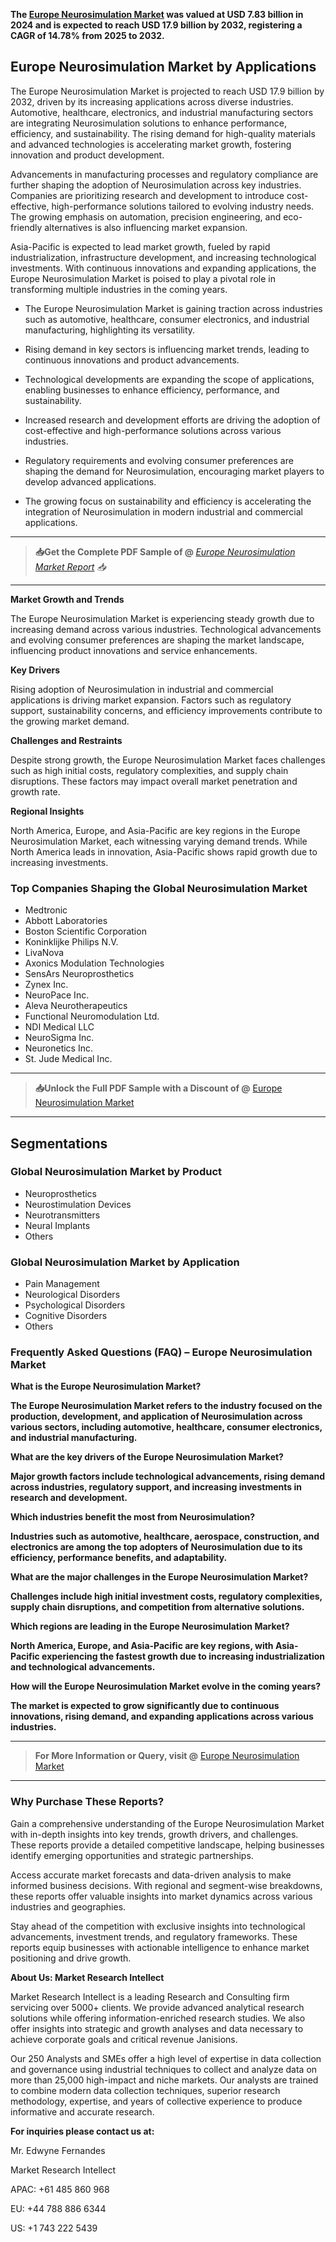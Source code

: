 <p><strong>The <a href="https://www.marketresearchintellect.com/download-sample/?rid=231550&amp;utm_source=Pulse-April-Europe&amp;utm_medium=852">Europe Neurosimulation Market</a> was valued at USD 7.83 billion in 2024 and is expected to reach USD 17.9 billion by 2032, registering a CAGR of 14.78% from 2025 to 2032.</strong></p><h2>Europe Neurosimulation Market by Applications&nbsp;</h2><p><p>The Europe Neurosimulation Market is projected to reach USD 17.9 billion by 2032, driven by its increasing applications across diverse industries. Automotive, healthcare, electronics, and industrial manufacturing sectors are integrating Neurosimulation solutions to enhance performance, efficiency, and sustainability. The rising demand for high-quality materials and advanced technologies is accelerating market growth, fostering innovation and product development.</p><p>Advancements in manufacturing processes and regulatory compliance are further shaping the adoption of Neurosimulation across key industries. Companies are prioritizing research and development to introduce cost-effective, high-performance solutions tailored to evolving industry needs. The growing emphasis on automation, precision engineering, and eco-friendly alternatives is also influencing market expansion.</p><p>Asia-Pacific is expected to lead market growth, fueled by rapid industrialization, infrastructure development, and increasing technological investments. With continuous innovations and expanding applications, the Europe Neurosimulation Market is poised to play a pivotal role in transforming multiple industries in the coming years.</p></p><ul><li><p>The Europe Neurosimulation Market is gaining traction across industries such as automotive, healthcare, consumer electronics, and industrial manufacturing, highlighting its versatility.</p></li><li><p>Rising demand in key sectors is influencing market trends, leading to continuous innovations and product advancements.</p></li><li><p>Technological developments are expanding the scope of applications, enabling businesses to enhance efficiency, performance, and sustainability.</p></li><li><p>Increased research and development efforts are driving the adoption of cost-effective and high-performance solutions across various industries.</p></li><li><p>Regulatory requirements and evolving consumer preferences are shaping the demand for Neurosimulation, encouraging market players to develop advanced applications.</p></li><li><p>The growing focus on sustainability and efficiency is accelerating the integration of Neurosimulation in modern industrial and commercial applications.</p></li></ul><hr /><blockquote><p><strong><span class="font-[700]">📥Get the Complete PDF Sample of @ </span></strong><em><span class="font-[700]"><a href="https://www.marketresearchintellect.com/download-sample/?rid=231550&amp;utm_source=Pulse-April-Europe&amp;utm_medium=852" target="_blank" data-tracking-control-name="article-ssr-frontend-pulse_little-text-block" data-tracking-will-navigate="" data-test-link="">Europe Neurosimulation Market Report</a>&nbsp;📥</span></em></p></blockquote><hr /><p class="" data-start="77" data-end="360"><strong data-start="77" data-end="105">Market Growth and Trends</strong></p><p class="" data-start="77" data-end="360">The Europe Neurosimulation Market is experiencing steady growth due to increasing demand across various industries. Technological advancements and evolving consumer preferences are shaping the market landscape, influencing product innovations and service enhancements.</p><p class="" data-start="362" data-end="606"><strong data-start="362" data-end="377">Key Drivers</strong></p><p class="" data-start="362" data-end="606">Rising adoption of Neurosimulation in industrial and commercial applications is driving market expansion. Factors such as regulatory support, sustainability concerns, and efficiency improvements contribute to the growing market demand.</p><p class="" data-start="608" data-end="849"><strong data-start="608" data-end="637">Challenges and Restraints</strong></p><p class="" data-start="608" data-end="849">Despite strong growth, the Europe Neurosimulation Market faces challenges such as high initial costs, regulatory complexities, and supply chain disruptions. These factors may impact overall market penetration and growth rate.</p><p class="" data-start="851" data-end="1095"><strong data-start="851" data-end="872">Regional Insights</strong></p><p class="" data-start="851" data-end="1095">North America, Europe, and Asia-Pacific are key regions in the Europe Neurosimulation Market, each witnessing varying demand trends. While North America leads in innovation, Asia-Pacific shows rapid growth due to increasing investments.</p><p><h3>Top Companies Shaping the Global Neurosimulation Market </h3><ul><li>Medtronic</li><li>Abbott Laboratories</li><li>Boston Scientific Corporation</li><li>Koninklijke Philips N.V.</li><li>LivaNova</li><li>Axonics Modulation Technologies</li><li>SensArs Neuroprosthetics</li><li>Zynex Inc.</li><li>NeuroPace Inc.</li><li>Aleva Neurotherapeutics</li><li>Functional Neuromodulation Ltd.</li><li>NDI Medical LLC</li><li>NeuroSigma Inc.</li><li>Neuronetics Inc.</li><li>St. Jude Medical Inc.</li></ul></p><hr /><blockquote><p><strong>📥Unlock the Full PDF Sample with a Discount of @</strong> <a href="https://www.marketresearchintellect.com/ask-for-discount/?rid=231550&amp;utm_source=Pulse-April-Europe&amp;utm_medium=852">Europe Neurosimulation Market</a></p></blockquote><hr /><p><h2>Segmentations</h2><h3>Global Neurosimulation Market by Product</h3><ul><li>Neuroprosthetics</li><li>Neurostimulation Devices</li><li>Neurotransmitters</li><li>Neural Implants</li><li>Others</li></ul><h3>Global Neurosimulation Market by Application</h3><ul><li>Pain Management</li><li>Neurological Disorders</li><li>Psychological Disorders</li><li>Cognitive Disorders</li><li>Others</li></ul></p><h3><strong>Frequently Asked Questions (FAQ) &ndash; Europe Neurosimulation Market</strong></h3><p><strong>What is the Europe Neurosimulation Market?</strong></p><p><strong>The Europe Neurosimulation Market refers to the industry focused on the production, development, and application of Neurosimulation across various sectors, including automotive, healthcare, consumer electronics, and industrial manufacturing.</strong></p><p><strong>What are the key drivers of the Europe Neurosimulation Market?</strong></p><p><strong>Major growth factors include technological advancements, rising demand across industries, regulatory support, and increasing investments in research and development.</strong></p><p><strong>Which industries benefit the most from Neurosimulation?</strong></p><p><strong>Industries such as automotive, healthcare, aerospace, construction, and electronics are among the top adopters of Neurosimulation due to its efficiency, performance benefits, and adaptability.</strong></p><p><strong>What are the major challenges in the Europe Neurosimulation Market?</strong></p><p><strong>Challenges include high initial investment costs, regulatory complexities, supply chain disruptions, and competition from alternative solutions.</strong></p><p><strong>Which regions are leading in the Europe Neurosimulation Market?</strong></p><p><strong>North America, Europe, and Asia-Pacific are key regions, with Asia-Pacific experiencing the fastest growth due to increasing industrialization and technological advancements.</strong></p><p><strong>How will the Europe Neurosimulation Market evolve in the coming years?</strong></p><p><strong>The market is expected to grow significantly due to continuous innovations, rising demand, and expanding applications across various industries.</strong></p><hr /><blockquote><p><span class="font-[700]"><strong>For More Information or Query, visit&nbsp;@</strong>&nbsp;</span><span class="font-[700]"><a href="https://www.marketresearchintellect.com/product/global-neurosimulation-market-size-and-forecast/?utm_source=Linkedin&utm_medium=852" target="_blank" data-tracking-control-name="article-ssr-frontend-pulse_little-text-block" data-tracking-will-navigate="" data-test-link="">Europe Neurosimulation Market</a></span></p></blockquote><hr /><h3><strong data-start="0" data-end="31">Why Purchase These Reports?</strong></h3><p class="" data-start="35" data-end="297">Gain a comprehensive understanding of the Europe Neurosimulation Market with in-depth insights into key trends, growth drivers, and challenges. These reports provide a detailed competitive landscape, helping businesses identify emerging opportunities and strategic partnerships.</p><p class="" data-start="299" data-end="540">Access accurate market forecasts and data-driven analysis to make informed business decisions. With regional and segment-wise breakdowns, these reports offer valuable insights into market dynamics across various industries and geographies.</p><p class="" data-start="542" data-end="784">Stay ahead of the competition with exclusive insights into technological advancements, investment trends, and regulatory frameworks. These reports equip businesses with actionable intelligence to enhance market positioning and drive growth.</p><p><strong><span class="font-[700]">About Us: Market Research Intellect</span></strong></p><p><span class="">Market Research Intellect is a leading Research and Consulting firm servicing over 5000+ clients. We provide advanced analytical research solutions while offering information-enriched research studies.&nbsp;</span>We also offer insights into strategic and growth analyses and data necessary to achieve corporate goals and critical revenue Janisions.</p><p><span class="">Our 250 Analysts and SMEs offer a high level of expertise in data collection and governance using industrial techniques to collect and analyze data on more than 25,000 high-impact and niche markets. Our analysts are trained to combine modern data collection techniques, superior research methodology, expertise, and years of collective experience to produce informative and accurate research.</span></p><p><strong>For inquiries please contact us at:</strong></p><p>Mr. Edwyne Fernandes</p><p>Market Research Intellect</p><p>APAC: +61 485 860 968</p><p>EU: +44 788 886 6344</p><p>US: +1 743 222 5439</p>
